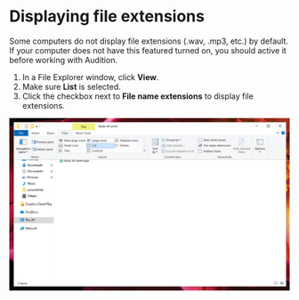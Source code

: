 # Displaying file extensions

Some computers do not display file extensions \(.wav, .mp3, etc.\) by default. If your computer does not have this featured turned on, you should active it before working with Audition.

1. In a File Explorer window, click **View**.
2. Make sure **List** is selected.
3. Click the checkbox next to **File name extensions** to display file extensions.

![](/assets/displaying-file-extensions.png)



